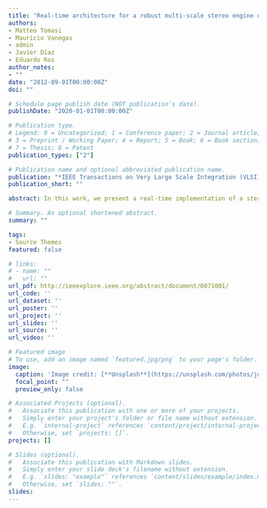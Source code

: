 ```yaml
---
title: "Real-time architecture for a robust multi-scale stereo engine on FPGA"
authors:
- Matteo Tomasi 
- Mauricio Vanegas 
- admin
- Javier Díaz
- Eduardo Ros
author_notes:
- ""
date: "2012-09-01T00:00:00Z"
doi: ""

# Schedule page publish date (NOT publication's date).
publishDate: "2020-01-01T00:00:00Z"

# Publication type.
# Legend: 0 = Uncategorized; 1 = Conference paper; 2 = Journal article;
# 3 = Preprint / Working Paper; 4 = Report; 5 = Book; 6 = Book section;
# 7 = Thesis; 8 = Patent
publication_types: ["2"]

# Publication name and optional abbreviated publication name.
publication: "*IEEE Transactions on Very Large Scale Integration (VLSI) Systems*"
publication_short: ""

abstract: In this work, we present a real-time implementation of a stereo algorithm on field-programmable gate array (FPGA). The approach is a phase-based model that allows computation with sub-pixel accuracy. The algorithm uses a robust multi-scale and multi-orientation method that optimizes the estimation extraction with respect to the local image structure support. With respect to the state of the art, our work increases the on-chip power of computation compared to previous approaches in order to obtain a good accuracy of results with a large disparity range. In addition, our approach is specially suited for unconstrained environments applications thanks to the robustness of the phase information, capable of dealing with severe illumination changes and with small affine deformation between the image pair. This work also includes the rectification images circuitry in order to exploit the epipolar constraints on the chip. The dedicated circuit can rectify and process images of VGA resolution at a frame rate of 57 fps. The implementation uses a fine pipelined method (also with superscalar units) and multiple user defined parameters that lead to a high working frequency and a good adaptability to different scenarios. In the paper, we present different results and we compare them with state of the art approaches.

# Summary. An optional shortened abstract.
summary: ""

tags:
- Source Themes
featured: false

# links:
# - name: ""
#   url: ""
url_pdf: http://ieeexplore.ieee.org/abstract/document/6071001/
url_code: ''
url_dataset: ''
url_poster: ''
url_project: ''
url_slides: ''
url_source: ''
url_video: ''

# Featured image
# To use, add an image named `featured.jpg/png` to your page's folder. 
image:
  caption: 'Image credit: [**Unsplash**](https://unsplash.com/photos/jdD8gXaTZsc)'
  focal_point: ""
  preview_only: false

# Associated Projects (optional).
#   Associate this publication with one or more of your projects.
#   Simply enter your project's folder or file name without extension.
#   E.g. `internal-project` references `content/project/internal-project/index.md`.
#   Otherwise, set `projects: []`.
projects: []

# Slides (optional).
#   Associate this publication with Markdown slides.
#   Simply enter your slide deck's filename without extension.
#   E.g. `slides: "example"` references `content/slides/example/index.md`.
#   Otherwise, set `slides: ""`.
slides:
---
```


